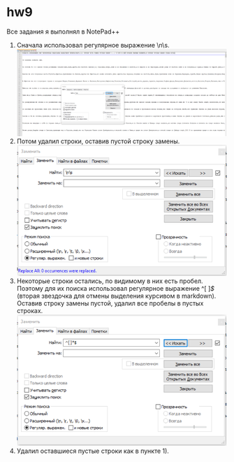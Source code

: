 # hw9
Все задания я выполнял в NotePad++
1) Сначала использовал регулярное выражение \n\s. 
![Скрин](https://raw.githubusercontent.com/vladimirloginov999/hw9/master/Скриншот%2026-05-2018%20143336.png)
2) Потом удалил строки, оставив пустой строку замены.
![Скрин](https://raw.githubusercontent.com/vladimirloginov999/hw9/master/Скриншот%2026-05-2018%20143930.png)
3) Некоторые строки остались, по видимому в них есть пробел. Поэтому для их поиска использовал регулярное выражение ^[ ]*$* (вторая звездочка для отмены выделения курсивом в markdown). Оставив строку замены пустой, удалил все пробелы в пустых строках.
![Скрин](https://raw.githubusercontent.com/vladimirloginov999/hw9/master/Скриншот%2026-05-2018%20144311.png)
4) Удалил оставшиеся пустые строки как в пункте 1).
